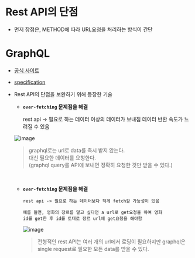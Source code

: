 # Rest API의 단점
- 먼저 장점은, METHOD에 따라 URL요청을 처리하는 방식이 간단

# GraphQL
- [공식 사이트](https://graphql.org)
- [specification](https://github.com/graphql/graphql-spec)
- Rest API의 단점을 보완하기 위해 등장한 기술
  
  -  **`over-fetching` 문제점을 해결**
    
        rest api -> 필요로 하는 데이터 이상의 데이터가 보내짐
        데이터 반환 속도가 느려질 수 있음

    ![image](https://github.com/graphql/graphql-spec/assets/111328823/4c56a5ac-10da-487a-b700-eca3918805ae)
    > graphql로는 url로 data를 즉시 받지 않는다.\
    대신 필요한 데이터를 요청한다.\
    (graphql query를 API에 보내면 정확히 요청한 것만 받을 수 있다.)
    
    <br>

    
     - **`over-fetching` 문제점을 해결**
       
           rest api -> 필요로 하는 데이터보다 적게 fetch할 가능성이 있음

           예를 들면, 영화의 장르를 알고 싶다면 a url로 get요청을 하여 영화
           id를 get한 후 id를 토대로 장르 url에 get요청을 해야함

       ![image](https://github.com/graphql/graphql-spec/assets/111328823/ddd407e5-b039-45dd-9aad-95c430804ca3)
       > 전형적인 rest API는 여러 개의 url에서 로딩이 필요하지만 graphql은 single request로 필요한 모든 data를 받을 수 있다.